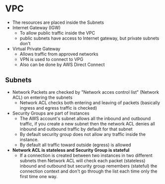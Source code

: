 # VPC

-  The resources are placed inside the Subnets
- Internet Gateway (IGW)
    - To allow public traffic inside the VPC
    - public subnets have access to Internet gateway, but private subnets don't
- Virtual Private Gateway
    - Allows traffic from approved networks
    - VPN is used to connect to VPG
    - Also can be done by AWS Direct Connect

## Subnets

- Network Packets are checked by "Network acces control list" (Network ACL) on entering the subnets
    - Network ACL checks both entering and leaving of packets (basically ingress and egress traffic is checked)
- Security Groups are part of Instances
    - The AWS account's subnet allows all the inbound and outbound traffic, if you create a new subnet then the network ACL denies all inbound and outbound traffic by default for that subnet
    - By default security group does not allow any traffic inside the instance.
    - By default all traffic toward outside (egress) is allowed
- **Network ACL is stateless and Security Group is stateful**
    - If a connection is created between two instances in two different subnets then Network ACL will check each packet (stateless) inbound and outbound but security group remembers (stateful) the connection context and don't go through the list each time only the first time one way. 
